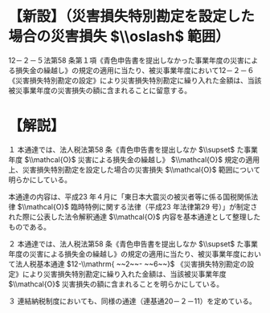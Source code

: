 # 【新設】（災害損失特別勘定を設定した場合の災害損失 $\\oslash$ 範囲）

12－２－５法第58 条第１項《青色申告書を提出しなかった事業年度の災害による損失金の繰越し》の規定の適用に当たり、被災事業年度において12－２－６《災害損失特別勘定の設定》により災害損失特別勘定に繰り入れた金額は、当該被災事業年度の災害損失の額に含まれることに留意する。

# 【解説】

１ 本通達では、法人税法第58 条《青色申告書を提出しなか $\\supset$ た事業年度 $\\mathcal{O}$ 災害による損失金の繰越し》 $\\mathcal{O}$ 規定の適用上、災害損失特別勘定を設定した場合の災害損失 $\\mathcal{O}$ 範囲について明らかにしている。

本通達の内容は、平成23 年４月に「東日本大震災の被災者等に係る国税関係法律 $\\mathcal{O}$ 臨時特例に関する法律（平成23 年法律第29 号）」が制定された際に公表した法令解釈通達 $\\mathcal{O}$ 内容を基本通達として整理したものである。

２ 本通達では、法人税法第58 条《青色申告書を提出しなか $\\supset$ た事業年度の災害による損失金の繰越し》の規定の適用に当たり、被災事業年度において法人税基本通達 $12-\\mathrm{ ~~2~~- ~~6~~}$ 《災害損失特別勘定の設定》により災害損失特別勘定に繰り入れた金額は、当該被災事業年度 $\\mathcal{O}$ 災害損失の額に含まれることを明らかにしている。

３ 連結納税制度においても、同様の通達（連基通20－２－11）を定めている。